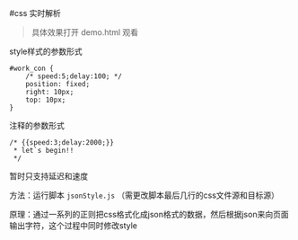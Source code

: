 #css 实时解析


> 具体效果打开 demo.html 观看

style样式的参数形式
	
	#work_con {
	    /* speed:5;delay:100; */
	    position: fixed;
	    right: 10px;
	    top: 10px;
	}


注释的参数形式

	/* {{speed:3;delay:2000;}}
	 * let`s begin!!
	 */


暂时只支持延迟和速度

方法：运行脚本 `jsonStyle.js` （需更改脚本最后几行的css文件源和目标源）

原理：通过一系列的正则把css格式化成json格式的数据，然后根据json来向页面输出字符，这个过程中同时修改style